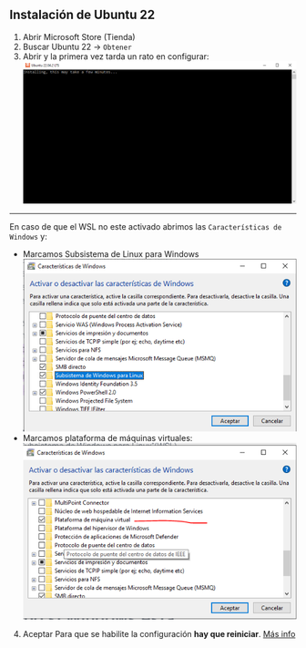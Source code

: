 ## Instalación de Ubuntu 22

1. Abrir Microsoft Store (Tienda)
2. Buscar Ubuntu 22 -> `Obtener`
3. Abrir y la primera vez tarda un rato en configurar:
![Alt text](1.png)
---
En caso de que el WSL no este activado abrimos las `Características de Windows` y:
- Marcamos Subsistema de Linux para Windows
![Alt text](2.png)
- Marcamos plataforma de máquinas virtuales:
![Alt text](3.png)
4. Aceptar
Para que se habilite la configuración **hay que reiniciar**. [Más info](https://windows.atsit.in/es/6557)